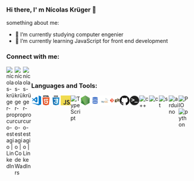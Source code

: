 ### Hi there, I' m Nícolas Krüger  👋



something about me:

- 🔭 I’m currently studying computer engenier 
- 🌱 I’m currently learning JavaScript for front end development

### Connect with me:

[<img align="left" alt="nícolas-krüger-procuro-estagio | LinkedIn" width="22px" src="https://cdn4.iconfinder.com/data/icons/logos-and-brands-1/512/160_Hackerrank_logo_logos-512.png" />](https://www.hackerrank.com/nicolas_nkruger)

[<img align="left" alt="nícolas-krüger-procuro-estagio | CodeWars" width="22px" src="https://cdn0.iconfinder.com/data/icons/a-s-social-set/256/codewars-512.png" />](https://www.codewars.com/users/nicolaskruger)
[<img align="left" alt="nícolas-krüger-procuro-estagio | LinkedIn" width="22px" src="https://cdn.jsdelivr.net/npm/simple-icons@v3/icons/linkedin.svg" />](https://www.linkedin.com/in/n%C3%ADcolas-kr%C3%BCger-procuro-estagio/)

<br />

### Languages and Tools:

<img align="left" alt="Visual Studio Code" width="26px" src="https://raw.githubusercontent.com/github/explore/80688e429a7d4ef2fca1e82350fe8e3517d3494d/topics/visual-studio-code/visual-studio-code.png" />
<img align="left" alt="HTML5" width="26px" src="https://raw.githubusercontent.com/github/explore/80688e429a7d4ef2fca1e82350fe8e3517d3494d/topics/html/html.png" />
<img align="left" alt="CSS3" width="26px" src="https://raw.githubusercontent.com/github/explore/80688e429a7d4ef2fca1e82350fe8e3517d3494d/topics/css/css.png" />
<img align="left" alt="JavaScript" width="26px" src="https://raw.githubusercontent.com/github/explore/80688e429a7d4ef2fca1e82350fe8e3517d3494d/topics/javascript/javascript.png" />
<img align="left" alt="TypeScript" width="26px" src="https://upload.wikimedia.org/wikipedia/commons/thumb/4/4c/Typescript_logo_2020.svg/1200px-Typescript_logo_2020.svg.png" />
<img align="left" alt="Node.js" width="26px" src="https://raw.githubusercontent.com/github/explore/80688e429a7d4ef2fca1e82350fe8e3517d3494d/topics/nodejs/nodejs.png" />
<img align="left" alt="SQL" width="26px" src="https://raw.githubusercontent.com/github/explore/80688e429a7d4ef2fca1e82350fe8e3517d3494d/topics/sql/sql.png" />
<img align="left" alt="MySQL" width="26px" src="https://raw.githubusercontent.com/github/explore/80688e429a7d4ef2fca1e82350fe8e3517d3494d/topics/mysql/mysql.png" />
<img align="left" alt="Git" width="26px" src="https://raw.githubusercontent.com/github/explore/80688e429a7d4ef2fca1e82350fe8e3517d3494d/topics/git/git.png" />
<img align="left" alt="GitHub" width="26px" src="https://raw.githubusercontent.com/github/explore/78df643247d429f6cc873026c0622819ad797942/topics/github/github.png" />
<img align="left" alt="Terminal" width="26px" src="https://raw.githubusercontent.com/github/explore/80688e429a7d4ef2fca1e82350fe8e3517d3494d/topics/terminal/terminal.png" />
<img align="left" alt="c++" width="26px" src="https://upload.wikimedia.org/wikipedia/commons/thumb/1/18/ISO_C%2B%2B_Logo.svg/306px-ISO_C%2B%2B_Logo.svg.png" />
<img align="left" alt="c" width="26px" src="https://seeklogo.com/images/C/c-logo-672525892C-seeklogo.com.png" />
<img align="left" alt="st" width="26px" src="https://upload.wikimedia.org/wikipedia/en/thumb/f/f3/STMicroelectronics_logo.svg/1200px-STMicroelectronics_logo.svg.png" />
<img align="left" alt="arduino" width="26px" src="https://upload.wikimedia.org/wikipedia/commons/thumb/8/87/Arduino_Logo.svg/1280px-Arduino_Logo.svg.png" />
<img align="left" alt="PIO" width="26px" src="https://cdn.worldvectorlogo.com/logos/platformio.svg" />
<img align="left" alt="python" width="26px" src="https://upload.wikimedia.org/wikipedia/commons/thumb/c/c3/Python-logo-notext.svg/1200px-Python-logo-notext.svg.png" />
